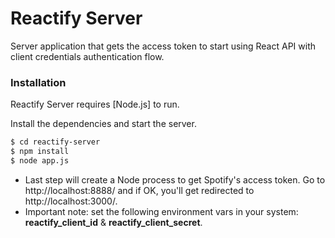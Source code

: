 # Reactify Server

Server application that gets the access token to start using React API with client credentials authentication flow.

### Installation

Reactify Server requires [Node.js] to run.

Install the dependencies and start the server.

```sh
$ cd reactify-server
$ npm install
$ node app.js
```

* Last step will create a Node process to get Spotify's access token. Go to http://localhost:8888/ and if OK, you'll get redirected to http://localhost:3000/.
* Important note: set the following environment vars in your system: **reactify_client_id** & **reactify_client_secret**.
